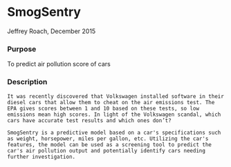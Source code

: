 # SmogSentry

Jeffrey Roach, December 2015

### Purpose

To predict air pollution score of cars


### Description

    It was recently discovered that Volkswagen installed software in their diesel cars that allow them to cheat on the air emissions test. The EPA gives scores between 1 and 10 based on these tests, so low emissions mean high scores. In light of the Volkswagen scandal, which cars have accurate test results and which ones don’t?

    SmogSentry is a predictive model based on a car's specifications such as weight, horsepower, miles per gallon, etc. Utilizing the car's features, the model can be used as a screening tool to predict the car's air pollution output and potentially identify cars needing further investigation.
